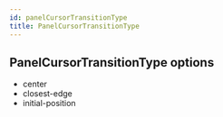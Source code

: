 ```yaml
---
id: panelCursorTransitionType
title: PanelCursorTransitionType
---
```


## PanelCursorTransitionType options

- center
- closest-edge
- initial-position
